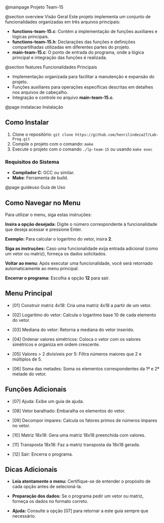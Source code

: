 @mainpage Projeto Team-15

@section overview Visão Geral
Este projeto implementa um conjunto de funcionalidades organizadas em três arquivos principais:

- **functions-team-15.c**: Contém a implementação de funções auxiliares e lógicas principais.
- **functions-team-15.h**: Declarações das funções e definições compartilhadas utilizadas em diferentes partes do projeto.
- **main-team-15.c**: O ponto de entrada do programa, onde a lógica principal e integração das funções é realizada.

@section features Funcionalidades Principais
- Implementação organizada para facilitar a manutenção e expansão do projeto.
- Funções auxiliares para operações específicas descritas em detalhes nos arquivos de cabeçalho.
- Integração e controle no arquivo **main-team-15.c**.

 


@page instalacao Instalação

## Como Instalar
1. Clone o repositório: `git clone https://github.com/henrilindeza27/Lab-Prog.git`
2. Compile o projeto com o comando: `make`
3. Execute o projeto com o comando `./lp-team-15` ou usando `make exec`

### Requisitos do Sistema
- **Compilador C**: GCC ou similar.
- **Make**: Ferramenta de build.

 
@page guideuso Guia de Uso

## Como Navegar no Menu

Para utilizar o menu, siga estas instruções:

**Insira a opção desejada:** Digite o número correspondente à funcionalidade que deseja acessar e pressione Enter.

**Exemplo:** Para calcular o logaritmo do vetor, insira **2**.

**Siga as instruções:** Caso uma funcionalidade exija entrada adicional (como um vetor ou matriz), forneça os dados solicitados.

**Voltar ao menu:** Após executar uma funcionalidade, você será retornado automaticamente ao menu principal.

**Encerrar o programa:** Escolha a opção **12** para sair.

## Menu Principal

- [01] Construir matriz 4x18: Cria uma matriz 4x18 a partir de um vetor.

- [02] Logaritmo do vetor: Calcula o logaritmo base 10 de cada elemento do vetor.

- [03] Mediana do vetor: Retorna a mediana do vetor inserido.

- [04] Ordenar valores simétricos: Coloca o vetor com os valores simétricos e organiza em ordem crescente.

- [05] Valores > 2 divisíveis por 5: Filtra números maiores que 2 e múltiplos de 5.

- [06] Soma das metades: Soma os elementos correspondentes da 1ª e 2ª metade do vetor.

## Funções Adicionais

- [07] Ajuda: Exibe um guia de ajuda.

- [08] Vetor baralhado: Embaralha os elementos do vetor.

- [09] Decompor ímpares: Calcula os fatores primos de números ímpares no vetor.

- [10] Matriz 18x18: Gera uma matriz 18x18 preenchida com valores.

- [11] Transposta 18x18: Faz a matriz transposta da 18x18 gerada.

- [12] Sair: Encerra o programa.

## Dicas Adicionais

- **Leia atentamente o menu:** Certifique-se de entender o propósito de cada opção antes de selecioná-la.

- **Preparação dos dados:** Se o programa pedir um vetor ou matriz, forneça os dados no formato correto.

- **Ajuda:** Consulte a opção [07] para retornar a este guia sempre que necessário.



